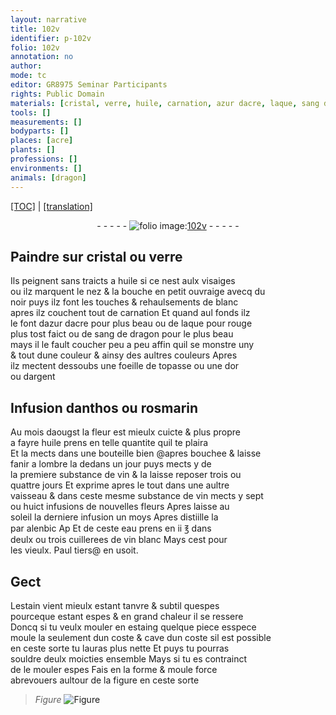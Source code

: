 ```yaml
---
layout: narrative
title: 102v
identifier: p-102v
folio: 102v
annotation: no
author:
mode: tc
editor: GR8975 Seminar Participants
rights: Public Domain
materials: [cristal, verre, huile, carnation, azur dacre, laque, sang de dragon, topasse, or, argent, anthos, rosmarin, vin, eau, vin blanc, estain, estaing, souldre]
tools: []
measurements: []
bodyparts: []
places: [acre]
plants: []
professions: []
environments: []
animals: [dragon]
---
```


<p><a href="{{ site.baseurl }}/diplomatic/">[TOC]</a> | <a href="{{ site.baseurl }}/texts/p-102v_tl/" target="_blank">[translation]</a></p><div class="folio" align="center">- - - - - <a href="http://gallica.bnf.fr/ark:/12148/btv1b10500001g/f210.image" target="_blank"><img src="https://cu-mkp.github.io/2017-workshop-edition/assets/photo-icon.png" alt="folio image: " style="display:inline-block; margin-bottom:-3px;"/>102v</a> - - - - - </div>  
  

## Paindre sur <span class="m">cristal</span> ou <span class="m">verre</span>

 
Ils peignent sans traicts a <span class="m">huile</span> si ce nest aulx visaiges<br/> ou ilz marquent le nez & la bouche en petit ouvraige avecq du<br/> noir puys ilz font les touches & rehaulsements de blanc<br/> apres ilz couchent tout de <span class="m">carnation</span> Et quand aul fonds ilz<br/> le font d<span class="m">azur d<span class="pl">acre</span></span> pour plus beau ou de <span class="m">laque</span> pour rouge<br/> plus tost faict ou de <span class="m">sang de <span class="al">dragon</span></span> pour le plus beau<br/> mays il le fault coucher peu a peu affin quil se monstre uny<br/> & tout dune couleur & ainsy des aultres couleurs Apres<br/> ilz mectent dessoubs une foeille de <span class="m">topasse</span> ou une d<span class="m">or</span><br/> ou d<span class="m">argent</span>
 
 
  

## Infusion d<span class="m">anthos</span> ou <span class="m">rosmarin</span>

 
Au mois daougst la fleur est mieulx cuicte & plus propre<br/> a fayre <span class="m">huile</span> prens en telle quantite quil te plaira<br/> Et la mects dans une bouteille bien <span class="add">@apres</span> bouchee & laisse<br/> fanir a lombre la dedans un jour puys mects y de<br/> la premiere substance de <span class="m">vin</span> & la laisse reposer trois ou<br/> quattre jours Et exprime apres le tout dans une aultre<br/> vaisseau & dans ceste mesme substance de <span class="m">vin</span> mects y sept<br/> ou huict infusions de nouvelles fleurs Apres laisse au<br/> soleil la derniere infusion un moys Apres distiille la<br/> par alenbic <span class="del">Ap</span> Et de ceste <span class="m">eau</span> prens en ii ℥ dans<br/> deulx ou trois cuillerees de <span class="m">vin blanc</span> Mays cest pour<br/> les vieulx. <span class="pn">Paul tiers</span>@ en usoit.
 
 
  

## Gect

 
L<span class="m">estain</span> vient mieulx estant tanvre & subtil quespes<br/> pourceque estant espes & en grand chaleur il se ressere<br/> Doncq si tu veulx mouler en <span class="m">estaing</span> quelque piece esspece<br/> moule la seulem<span class="exp">ent</span> dun coste & cave dun coste sil est possible<br/> en ceste sorte tu lauras plus nette Et puys tu pourras<br/> <span class="m">souldre</span> deulx moicties ensemble Mays si tu es contrainct<br/> de le mouler espes Fais en la forme & moule force<br/> abrevouers aultour de la figure en ceste sorte 
> *Figure*
> <a href="https://drive.google.com/open?id=0B9-oNrvWdlO5SjZwV0ZHdW93ZEk" target="_blank"><img src="https://cu-mkp.github.io/GR8975-edition/assets/photo-icon.png" alt="Figure" style="display:inline-block; margin-bottom:-3px;"/></a>
 
 
